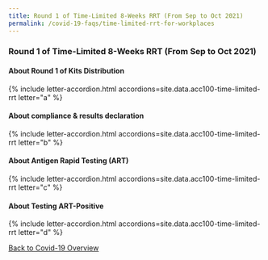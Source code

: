 ```yaml
---
title: Round 1 of Time-Limited 8-Weeks RRT (From Sep to Oct 2021)
permalink: /covid-19-faqs/time-limited-rrt-for-workplaces
---
```


### Round 1 of Time-Limited 8-Weeks RRT (From Sep to Oct 2021)

#### About Round 1 of Kits Distribution

{% include letter-accordion.html accordions=site.data.acc100-time-limited-rrt letter="a" %}

#### About compliance & results declaration

{% include letter-accordion.html accordions=site.data.acc100-time-limited-rrt letter="b" %}

#### About Antigen Rapid Testing (ART)

{% include letter-accordion.html accordions=site.data.acc100-time-limited-rrt letter="c" %}

#### About Testing ART-Positive 

{% include letter-accordion.html accordions=site.data.acc100-time-limited-rrt letter="d" %}


[Back to Covid-19 Overview](/covid/)

<script src="/jquery/jquery.min.js"></script>
<script src="/jquery/resize-tables.js"></script>

